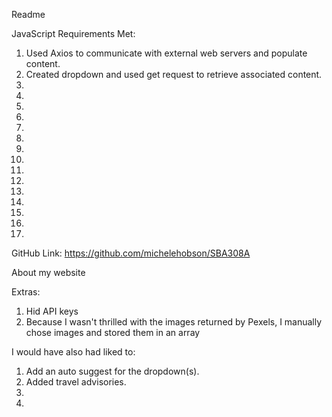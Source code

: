 Readme

JavaScript Requirements Met:
 1. Used Axios to communicate with external web servers and populate content.
 2. Created dropdown and used get request to retrieve associated content.
 3. 
 4. 
 5. 
 6. 
 7. 
 8. 
 9. 
10. 
11. 
12. 
13. 
14. 
15. 
16. 
17. 


GitHub Link:
    https://github.com/michelehobson/SBA308A


About my website


Extras:
1. Hid API keys
2. Because I wasn't thrilled with the images returned by Pexels, I manually chose images and stored them in an array

I would have also had liked to:
1. Add an auto suggest for the dropdown(s).
2. Added travel advisories.
3. 
4. 
